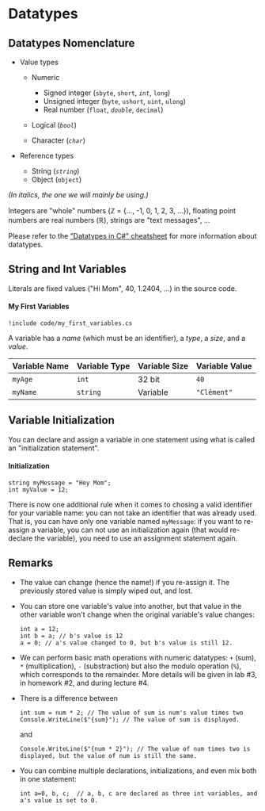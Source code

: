 # Datatypes

<!-- 

from list of topics, this should cover the following:

## Variable

- Datatype (numerical, boolean, string, character) -- including a mention of reference datatypes
- Declaration, assignment, initialization
- Naming variables correctly
- The absence of default value after declaration (un-assigned variables)

## Numerical Values

- Integers (`int`, `long`) – range and size, signature (`uint`)
- Floating Point (`float`, `double`, and `decimal`)  – range, size and precision, 
- Type casting (e.g. from `int` to `double`, and legal operations between different datatypes) and casting operator (e.g. `(int)`).
- Overflow and underflow :lock:

## Booleans

- Possible values (`true`, `false`)
- Usage
- That boolean variables are called "switches"

## Strings

- `ReadLine` method
- Concatenation (`+`)
- Interpolation
- Additional methods: `ToLower`, `ToUpper`, `Contains` :question:

### Displaying Strings on the Screen

- [Format specifiers](https://docs.microsoft.com/en-us/dotnet/standard/base-types/standard-numeric-format-strings) for numbers:
    – Currency (`C`), 
    - Fixed-point (`F`) or Number (`N`)
    - Percent (`P`) :question:
    - Exponential (`E`) :question:

- The `String.Format` method

## Characters 

- Possible values and the existence of binary, oct, dec and hex representation (cf. for instance [wikipedia](https://en.wikipedia.org/wiki/ASCII#Printable_characters))
- Escape character and sequences: `\n`, `\t`, `\\`
- Conversion between glyph and decimal value.
- Various methods: `ToLower`, `ToUpper`, `Contains`, `StartsWith`, `EndsWith` :question:

-->

## Datatypes Nomenclature

- Value types
    - Numeric    
        - Signed integer (`sbyte`, `short`, _`int`_, `long`)
        - Unsigned integer (`byte`, `ushort`, `uint`, `ulong`)
        - Real number (`float`, _`double`_, `decimal`)
        
    - Logical (_`bool`_)
    - Character (_`char`_)
    
- Reference types
    - String (_`string`_)
    - Object (`object`)

*(In _italics_, the one we will mainly be using.)*

Integers are "whole" numbers (ℤ = \{…, -1, 0, 1, 2, 3, …\}), floating point numbers are real numbers (ℝ), strings are "text messages", …

Please refer to the ["Datatypes in C#" cheatsheet](https://csci-1301.github.io/datatypes_in_csharp.html) for more information about datatypes.

## String and Int Variables

Literals are fixed values ("Hi Mom", $40$, $1.2404$,  …) in the source code.


#### My First Variables

<!-- TODO: title this code block -->

```
!include code/my_first_variables.cs
```

A variable has a *name* (which must be an identifier), a *type*, a *size*, and a *value*.

Variable Name | Variable Type | Variable Size | Variable Value
--- | --- | --- | --- |
`myAge` | `int` | 32 bit | `40` 
`myName` | `string` | Variable | `"Clément"`


## Variable Initialization

You can declare and assign a variable in one statement using what is called an "initialization statement".


#### Initialization

<!-- TODO: title this code block -->

```
string myMessage = "Hey Mom";
int myValue = 12;
```

There is now one additional rule when it comes to chosing a valid identifier for your variable name: you can not take an identifier that was already used.
That is, you can have only one variable named `myMessage`: if you want to re-assign a variable, you can not use an initialization again (that would re-declare the variable), you need to use an assignment statement again.

## Remarks

- The value can change (hence the name!) if you re-assign it. The previously stored value is simply wiped out, and lost.
- You can store one variable's value into another, but that value in the other variable won't change when the original variable's value changes:

    ```{.cs}
    int a = 12;
    int b = a; // b's value is 12
    a = 0; // a's value changed to 0, but b's value is still 12.
    ```

- We can perform basic math operations with numeric datatypes:  `+` (sum), `*` (multiplication), `-` (substraction) but also the modulo operation (`%`), which corresponds to the remainder.
More details will be given in lab #3, in homework #2, and during lecture #4.

- There is a difference between

    ```
    int sum = num * 2; // The value of sum is num's value times two
    Console.WriteLine($"{sum}"); // The value of sum is displayed.
    ```

    and

    ```
    Console.WriteLine($"{num * 2}"); // The value of num times two is displayed, but the value of num is still the same.
    ```

- You can combine multiple declarations, initializations, and even mix both in one statement:

    ```
    int a=0, b, c;  // a, b, c are declared as three int variables, and a's value is set to 0.
    ```
